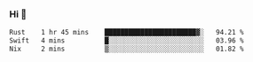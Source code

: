 ### Hi 👋

<!--START_SECTION:waka-->

```txt
Rust    1 hr 45 mins    ███████████████████████▓░   94.21 %
Swift   4 mins          █░░░░░░░░░░░░░░░░░░░░░░░░   03.96 %
Nix     2 mins          ▒░░░░░░░░░░░░░░░░░░░░░░░░   01.82 %
```

<!--END_SECTION:waka-->

